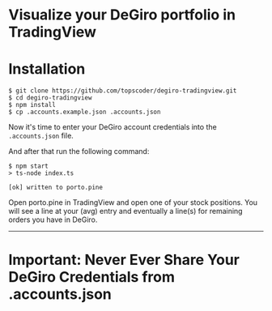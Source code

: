 # Visualize your DeGiro portfolio in TradingView

# Installation

```
$ git clone https://github.com/topscoder/degiro-tradingview.git
$ cd degiro-tradingview
$ npm install
$ cp .accounts.example.json .accounts.json
```

Now it's time to enter your DeGiro account credentials into the `.accounts.json` file.

And after that run the following command:

```
$ npm start
> ts-node index.ts

[ok] written to porto.pine
```

Open porto.pine in TradingView and open one of your stock positions. You will see a line at your (avg) entry and eventually a line(s) for remaining orders you have in DeGiro.

___

# Important: Never Ever Share Your DeGiro Credentials from .accounts.json